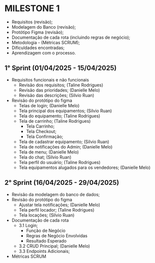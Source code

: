 # MILESTONE 1

- Requisitos (revisão);
- Modelagem do Banco (revisão);
- Protótipo Figma (revisão);
- Documentação de cada rota (incluindo regras de negócio);
- Metodologia - (Métricas SCRUM);
- Dificuldades encontradas;
- Aprendizagem com o processo.

## 1° Sprint (01/04/2025 - 15/04/2025)
* Requisitos funcionais e não funcionais
    * Revisão dos requisitos; (Taline Rodrigues)
    * Revisão das prioridades; (Danielle Melo)
    * Revisão das descrições; (Silvio Ruan)
* Revisão do protótipo do figma
    * Telas de login; (Danielle Melo)
    * Tela principal dos equipamentos; (Silvio Ruan)
    * Tela do equipamento; (Taline Rodrigues)
    * Tela de carrinho; (Taline Rodrigues)
        * Tela Carrinho; 
        * Tela Checkout;
        * Tela Confirmação;
    * Tela de cadastrar equipamento; (Silvio Ruan)
    * Tela de notificações do Admin; (Danielle Melo)
    * Tela de menu; (Danielle Melo)
    * Tela do chat;  (Silvio Ruan)
    * Tela perfil do usuário; (Taline Rodrigues)
    * Tela equipamentos alugados para os vendedores; (Danielle Melo)

## 2° Sprint (16/04/2025 - 29/04/2025)
* Revisão da modelagem do banco de dados;
* Revisão do protótipo do figma
    * Ajustar tela notificações; (Danielle Melo)
    * Tela perfil locador; (Taline Rodrigues)
    * Tela locações; (Silvio Ruan)
* Documentação de cada rota
    * 3.1 Login;
        * Função de Negócio
        * Regras de Negócio Envolvidas
        * Resultado Esperado
    * 3.2 CRUD Principal; (Danielle Melo)
    * 3.3 Endpoints Adicionais;
* Métricas SCRUM



